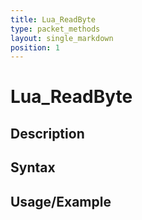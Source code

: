 ```yaml
---
title: Lua_ReadByte
type: packet_methods
layout: single_markdown
position: 1
---
```


# Lua_ReadByte

## Description

## Syntax

## Usage/Example


